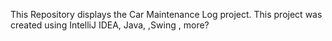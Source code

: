 This Repository displays the Car Maintenance Log project. This project was created using IntelliJ IDEA, Java, ,Swing , more?
